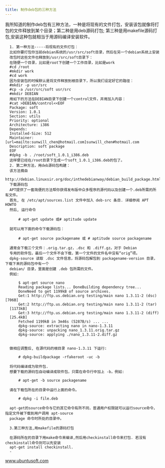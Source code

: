 ```yaml
---
title: 制作deb包的三种方法
---
```


我所知道的制作deb包有三种方法，一种是将现有的文件打包，安装该包就像将打包的文件释放到某个目录；第二种是用deb源码打包; 
      第三种是用makefile源码打包,安装这种包就相当于用源码编译安装软件。

      1. 第一种方法-----将现有的文件打包：
      比如你要打包你当前debian系统的/usr/src/soft目录，然后在另一个debian系统上安装
      改包时这些文件也释放到/usr/src/soft目录下：
      在随便一个目录，比如是root下创建一个工作目录，比如是work
      #cd /root
      #mkdir work
      #cd work
      因为安装包的时候默认是将文件释放到根目录下，所以我们设定好它的路径：
      #mkdir -p usr/src
      #cp -a /usr/src/soft usr/src
      #mkdir DEBIAN
      用如下的方法在DEBIAN目录下创建一个control文件，并用加入内容：
      #cat >DEBIAN/control<<EOF
      Package: soft
      Version: 1.0.1
      Section: utils
      Priority: optional
      Architecture: i386
      Depends:
      Installed-Size: 512
      Maintainer: [url=mailto:sunwill_chen@hotmail.com]sunwill_chen#hotmail.com
      Description: soft package
      EOF
      #dpkg -b . /root/soft_1.0.1_i386.deb
      这样便已经在/root目录下生成一个soft_1.0.1_i386.deb的包了。
      2. 第二种方法，用deb源码包构建：
      该方法摘自 
      http://debian.linuxsir.org/doc/inthedebianway/debian_build_package.html
      下载源码包
      APT提供了一套简便的方法帮你获得发布版中众多程序的源代码以及创建一个.deb所需的所有文件。
      首先, 在 /etc/apt/sources.list 文件中加入 deb-src 条目. 详细参阅 APT HOWTO
      然后, 运行命令

          # apt-get update 或# aptitude update

      就可以用下面的命令下载源码包：

          # apt-get source packagename 或 # aptitude source packagename

      通常会下载三个文件：.orig.tar.gz，.dsc 和 .diff.gz。对于 Debian 
      专用的软件包，最后一个文件不会下载，第一个文件的文件名中没有“orig”项。
      dpkg-source 读取 .dsc 文件信息，将源码包解包到 packagename-version 目录，下载下来的源码包中有一个 
      debian/ 目录，里面是创建 .deb 包所需的文件。
      例如:

          $ apt-get source nano
          Reading package lists... DoneBuilding dependency tree...
          DoneNeed to get 1199kB of source archives.
          Get:1 http://ftp.us.debian.org testing/main nano 1.3.11-2 (dsc) [706B]
          Get:2 http://ftp.us.debian.org testing/main nano 1.3.11-2 (tar) 
      [1173kB]
          Get:3 http://ftp.us.debian.org testing/main nano 1.3.11-2 (diff) 
      [25.4kB]
          Fetched 1199kB in 3m46s (5287B/s) ... ...
          dpkg-source: extracting nano in nano-1.3.11
          dpkg-source: unpacking nano_1.3.11.orig.tar.gz
          dpkg-source: applying ./nano_1.3.11-2.diff.gz


      做相应调整后, 在源代码的根目录 nano-1.3.11 下运行:

          # dpkg-buildpackage -rfakeroot -uc -b

      将代码编译成为软件包.
      想要下载的源码包自动编译成软件包，只需在命令行中加上 -b，例如:

          # apt-get -b source packagename

      请在下载包所在的目录中运行上面的命令。

          # dpkg -i file.deb

      apt-get的source命令与它的其它命令有所不同，普通用户权限就可以运行source命令，指定文件被下载到用户调用 apt-source 
      package 命令时所处的目录中。

      3.第三种方法,用makefile的源码打包

      在源码所在的目录下用make命令来编译,然后用checkinstall命令来打包. 若没有checkinstall命令则可以先安装
      apt-get install checkinstall.
      -
www.ubuntusoft.com



